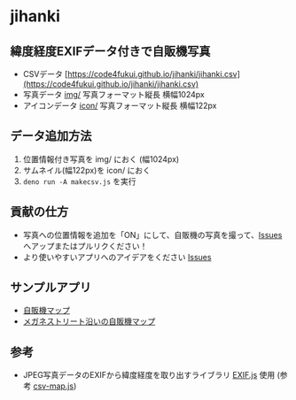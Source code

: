 # jihanki

## 緯度経度EXIFデータ付きで自販機写真

- CSVデータ [https://code4fukui.github.io/jihanki/jihanki.csv](https://code4fukui.github.io/jihanki/jihanki.csv)
- 写真データ [img/](img/) 写真フォーマット縦長 横幅1024px
- アイコンデータ [icon/](icon/) 写真フォーマット縦長 横幅122px

## データ追加方法

1. 位置情報付き写真を img/ におく (幅1024px)
2. サムネイル(幅122px)を icon/ におく
3. `deno run -A makecsv.js` を実行

## 貢献の仕方

- 写真への位置情報を追加を「ON」にして、自販機の写真を撮って、[Issues](https://github.com/code4fukui/jihanki/issues) へアップまたはプルリクください！
- より使いやすいアプリへのアイデアをください [Issues](https://github.com/code4fukui/jihanki/issues)

## サンプルアプリ

- [自販機マップ](https://code4fukui.github.io/jihanki/)
- [メガネストリート沿いの自販機マップ](https://code4fukui.github.io/jihanki/meganestreet.html)

## 参考

- JPEG写真データのEXIFから緯度経度を取り出すライブラリ [EXIF.js](https://github.com/taisukef/exif-js) 使用 (参考 [csv-map.js](https://code4fukui.github.io/csv-map/csv-map.js))
